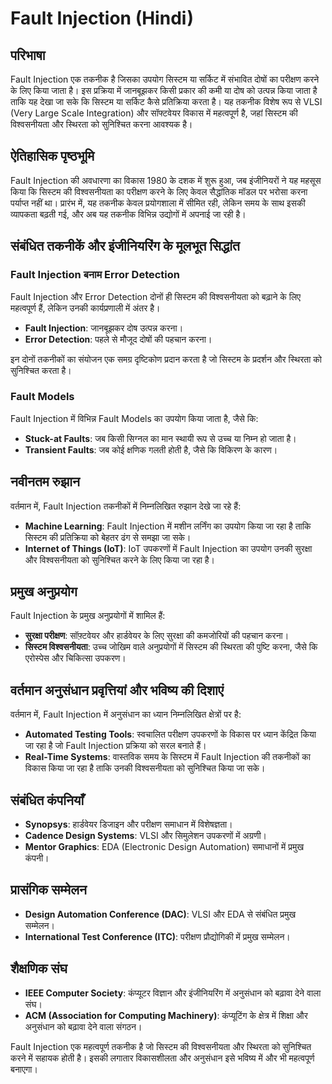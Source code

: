 # Fault Injection (Hindi)

## परिभाषा

Fault Injection एक तकनीक है जिसका उपयोग सिस्टम या सर्किट में संभावित दोषों का परीक्षण करने के लिए किया जाता है। इस प्रक्रिया में जानबूझकर किसी प्रकार की कमी या दोष को उत्पन्न किया जाता है ताकि यह देखा जा सके कि सिस्टम या सर्किट कैसे प्रतिक्रिया करता है। यह तकनीक विशेष रूप से VLSI (Very Large Scale Integration) और सॉफ्टवेयर विकास में महत्वपूर्ण है, जहां सिस्टम की विश्वसनीयता और स्थिरता को सुनिश्चित करना आवश्यक है।

## ऐतिहासिक पृष्ठभूमि

Fault Injection की अवधारणा का विकास 1980 के दशक में शुरू हुआ, जब इंजीनियरों ने यह महसूस किया कि सिस्टम की विश्वसनीयता का परीक्षण करने के लिए केवल सैद्धांतिक मॉडल पर भरोसा करना पर्याप्त नहीं था। प्रारंभ में, यह तकनीक केवल प्रयोगशाला में सीमित रही, लेकिन समय के साथ इसकी व्यापकता बढ़ती गई, और अब यह तकनीक विभिन्न उद्योगों में अपनाई जा रही है।

## संबंधित तकनीकें और इंजीनियरिंग के मूलभूत सिद्धांत

### Fault Injection बनाम Error Detection

Fault Injection और Error Detection दोनों ही सिस्टम की विश्वसनीयता को बढ़ाने के लिए महत्वपूर्ण हैं, लेकिन उनकी कार्यप्रणाली में अंतर है। 

- **Fault Injection**: जानबूझकर दोष उत्पन्न करना।
- **Error Detection**: पहले से मौजूद दोषों की पहचान करना।

इन दोनों तकनीकों का संयोजन एक समग्र दृष्टिकोण प्रदान करता है जो सिस्टम के प्रदर्शन और स्थिरता को सुनिश्चित करता है।

### Fault Models

Fault Injection में विभिन्न Fault Models का उपयोग किया जाता है, जैसे कि:

- **Stuck-at Faults**: जब किसी सिग्नल का मान स्थायी रूप से उच्च या निम्न हो जाता है।
- **Transient Faults**: जब कोई क्षणिक गलती होती है, जैसे कि विकिरण के कारण।

## नवीनतम रुझान

वर्तमान में, Fault Injection तकनीकों में निम्नलिखित रुझान देखे जा रहे हैं:

- **Machine Learning**: Fault Injection में मशीन लर्निंग का उपयोग किया जा रहा है ताकि सिस्टम की प्रतिक्रिया को बेहतर ढंग से समझा जा सके।
- **Internet of Things (IoT)**: IoT उपकरणों में Fault Injection का उपयोग उनकी सुरक्षा और विश्वसनीयता को सुनिश्चित करने के लिए किया जा रहा है।

## प्रमुख अनुप्रयोग

Fault Injection के प्रमुख अनुप्रयोगों में शामिल हैं:

- **सुरक्षा परीक्षण**: सॉफ़्टवेयर और हार्डवेयर के लिए सुरक्षा की कमजोरियों की पहचान करना।
- **सिस्टम विश्वसनीयता**: उच्च जोखिम वाले अनुप्रयोगों में सिस्टम की स्थिरता की पुष्टि करना, जैसे कि एरोस्पेस और चिकित्सा उपकरण।

## वर्तमान अनुसंधान प्रवृत्तियां और भविष्य की दिशाएं

वर्तमान में, Fault Injection में अनुसंधान का ध्यान निम्नलिखित क्षेत्रों पर है:

- **Automated Testing Tools**: स्वचालित परीक्षण उपकरणों के विकास पर ध्यान केंद्रित किया जा रहा है जो Fault Injection प्रक्रिया को सरल बनाते हैं।
- **Real-Time Systems**: वास्तविक समय के सिस्टम में Fault Injection की तकनीकों का विकास किया जा रहा है ताकि उनकी विश्वसनीयता को सुनिश्चित किया जा सके।

## संबंधित कंपनियाँ

- **Synopsys**: हार्डवेयर डिजाइन और परीक्षण समाधान में विशेषज्ञता।
- **Cadence Design Systems**: VLSI और सिमुलेशन उपकरणों में अग्रणी।
- **Mentor Graphics**: EDA (Electronic Design Automation) समाधानों में प्रमुख कंपनी।

## प्रासंगिक सम्मेलन

- **Design Automation Conference (DAC)**: VLSI और EDA से संबंधित प्रमुख सम्मेलन।
- **International Test Conference (ITC)**: परीक्षण प्रौद्योगिकी में प्रमुख सम्मेलन।

## शैक्षणिक संघ

- **IEEE Computer Society**: कंप्यूटर विज्ञान और इंजीनियरिंग में अनुसंधान को बढ़ावा देने वाला संघ।
- **ACM (Association for Computing Machinery)**: कंप्यूटिंग के क्षेत्र में शिक्षा और अनुसंधान को बढ़ावा देने वाला संगठन।

Fault Injection एक महत्वपूर्ण तकनीक है जो सिस्टम की विश्वसनीयता और स्थिरता को सुनिश्चित करने में सहायक होती है। इसकी लगातार विकासशीलता और अनुसंधान इसे भविष्य में और भी महत्वपूर्ण बनाएगा।